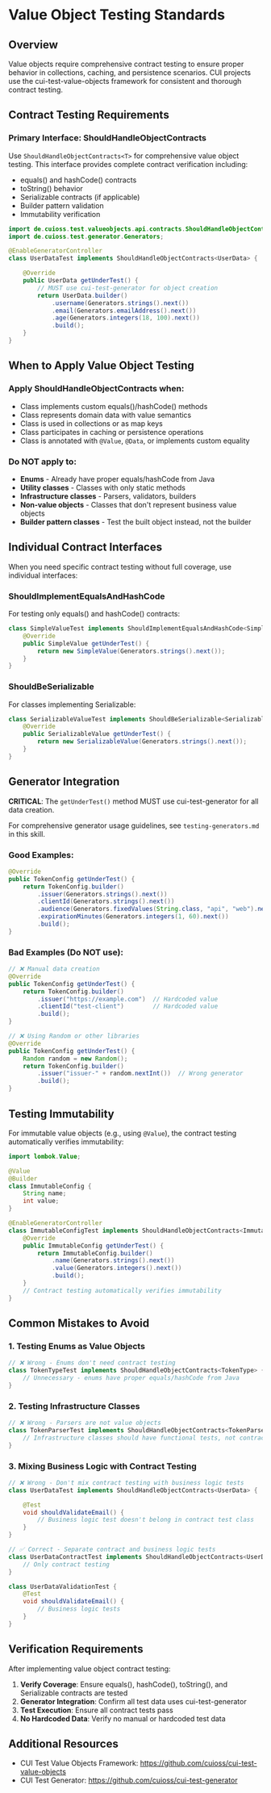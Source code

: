 # Value Object Testing Standards

## Overview

Value objects require comprehensive contract testing to ensure proper behavior in collections, caching, and persistence scenarios. CUI projects use the cui-test-value-objects framework for consistent and thorough contract testing.

## Contract Testing Requirements

### Primary Interface: ShouldHandleObjectContracts<T>

Use `ShouldHandleObjectContracts<T>` for comprehensive value object testing. This interface provides complete contract verification including:

* equals() and hashCode() contracts
* toString() behavior
* Serializable contracts (if applicable)
* Builder pattern validation
* Immutability verification

```java
import de.cuioss.test.valueobjects.api.contracts.ShouldHandleObjectContracts;
import de.cuioss.test.generator.Generators;

@EnableGeneratorController
class UserDataTest implements ShouldHandleObjectContracts<UserData> {

    @Override
    public UserData getUnderTest() {
        // MUST use cui-test-generator for object creation
        return UserData.builder()
            .username(Generators.strings().next())
            .email(Generators.emailAddress().next())
            .age(Generators.integers(18, 100).next())
            .build();
    }
}
```

## When to Apply Value Object Testing

### Apply ShouldHandleObjectContracts<T> when:

* Class implements custom equals()/hashCode() methods
* Class represents domain data with value semantics
* Class is used in collections or as map keys
* Class participates in caching or persistence operations
* Class is annotated with `@Value`, `@Data`, or implements custom equality

### Do NOT apply to:

* **Enums** - Already have proper equals/hashCode from Java
* **Utility classes** - Classes with only static methods
* **Infrastructure classes** - Parsers, validators, builders
* **Non-value objects** - Classes that don't represent business value objects
* **Builder pattern classes** - Test the built object instead, not the builder

## Individual Contract Interfaces

When you need specific contract testing without full coverage, use individual interfaces:

### ShouldImplementEqualsAndHashCode<T>

For testing only equals() and hashCode() contracts:

```java
class SimpleValueTest implements ShouldImplementEqualsAndHashCode<SimpleValue> {
    @Override
    public SimpleValue getUnderTest() {
        return new SimpleValue(Generators.strings().next());
    }
}
```

### ShouldBeSerializable<T>

For classes implementing Serializable:

```java
class SerializableValueTest implements ShouldBeSerializable<SerializableValue> {
    @Override
    public SerializableValue getUnderTest() {
        return new SerializableValue(Generators.strings().next());
    }
}
```

## Generator Integration

**CRITICAL**: The `getUnderTest()` method MUST use cui-test-generator for all data creation.

For comprehensive generator usage guidelines, see `testing-generators.md` in this skill.

### Good Examples:

```java
@Override
public TokenConfig getUnderTest() {
    return TokenConfig.builder()
        .issuer(Generators.strings().next())
        .clientId(Generators.strings().next())
        .audience(Generators.fixedValues(String.class, "api", "web").next())
        .expirationMinutes(Generators.integers(1, 60).next())
        .build();
}
```

### Bad Examples (Do NOT use):

```java
// ❌ Manual data creation
@Override
public TokenConfig getUnderTest() {
    return TokenConfig.builder()
        .issuer("https://example.com")  // Hardcoded value
        .clientId("test-client")        // Hardcoded value
        .build();
}

// ❌ Using Random or other libraries
@Override
public TokenConfig getUnderTest() {
    Random random = new Random();
    return TokenConfig.builder()
        .issuer("issuer-" + random.nextInt())  // Wrong generator
        .build();
}
```

## Testing Immutability

For immutable value objects (e.g., using `@Value`), the contract testing automatically verifies immutability:

```java
import lombok.Value;

@Value
@Builder
class ImmutableConfig {
    String name;
    int value;
}

@EnableGeneratorController
class ImmutableConfigTest implements ShouldHandleObjectContracts<ImmutableConfig> {
    @Override
    public ImmutableConfig getUnderTest() {
        return ImmutableConfig.builder()
            .name(Generators.strings().next())
            .value(Generators.integers().next())
            .build();
    }
    // Contract testing automatically verifies immutability
}
```

## Common Mistakes to Avoid

### 1. Testing Enums as Value Objects

```java
// ❌ Wrong - Enums don't need contract testing
class TokenTypeTest implements ShouldHandleObjectContracts<TokenType> {
    // Unnecessary - enums have proper equals/hashCode from Java
}
```

### 2. Testing Infrastructure Classes

```java
// ❌ Wrong - Parsers are not value objects
class TokenParserTest implements ShouldHandleObjectContracts<TokenParser> {
    // Infrastructure classes should have functional tests, not contract tests
}
```

### 3. Mixing Business Logic with Contract Testing

```java
// ❌ Wrong - Don't mix contract testing with business logic tests
class UserDataTest implements ShouldHandleObjectContracts<UserData> {

    @Test
    void shouldValidateEmail() {
        // Business logic test doesn't belong in contract test class
    }
}

// ✅ Correct - Separate contract and business logic tests
class UserDataContractTest implements ShouldHandleObjectContracts<UserData> {
    // Only contract testing
}

class UserDataValidationTest {
    @Test
    void shouldValidateEmail() {
        // Business logic tests
    }
}
```

## Verification Requirements

After implementing value object contract testing:

1. **Verify Coverage**: Ensure equals(), hashCode(), toString(), and Serializable contracts are tested
2. **Generator Integration**: Confirm all test data uses cui-test-generator
3. **Test Execution**: Ensure all contract tests pass
4. **No Hardcoded Data**: Verify no manual or hardcoded test data

## Additional Resources

* CUI Test Value Objects Framework: https://github.com/cuioss/cui-test-value-objects
* CUI Test Generator: https://github.com/cuioss/cui-test-generator
